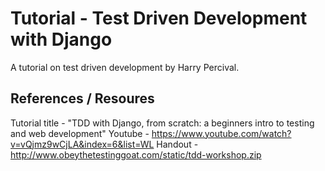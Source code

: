 # Tutorial - Test Driven Development with Django 

A tutorial on test driven development by Harry Percival.

## References / Resoures
Tutorial title - "TDD with Django, from scratch: a beginners intro to testing and web development"
Youtube - https://www.youtube.com/watch?v=vQjmz9wCjLA&index=6&list=WL
Handout - http://www.obeythetestinggoat.com/static/tdd-workshop.zip

